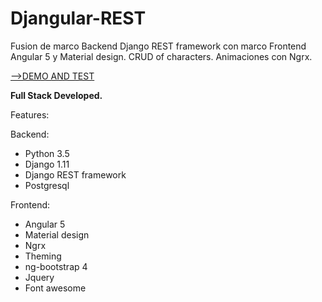 # Djangular-REST
Fusion de marco Backend Django REST framework con marco Frontend Angular 5 y Material design.
CRUD of characters.
Animaciones con Ngrx.



<a href="https://djangular-rest.herokuapp.com/">-->DEMO AND TEST</a>

<b>Full Stack Developed.</b> 

Features:

Backend:
- Python 3.5
- Django 1.11
- Django REST framework
- Postgresql

Frontend:
- Angular 5
- Material design
- Ngrx
- Theming
- ng-bootstrap 4
- Jquery
- Font awesome
